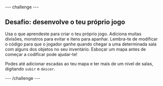 --- challenge ---

## Desafio: desenvolve o teu próprio jogo

Usa o que aprendeste para criar o teu próprio jogo. Adiciona muitas divisões, monstros para evitar e itens para apanhar. Lembra-te de modificar o código para que o jogador ganhe quando chegar a uma determinada sala com alguns dos objetos no seu inventário. Esboçar um mapa antes de começar a codificar pode ajudar-te!

Podes até adicionar escadas ao teu mapa e ter mais de um nível de salas, digitando `subir` e `descer`.

--- /challenge ---